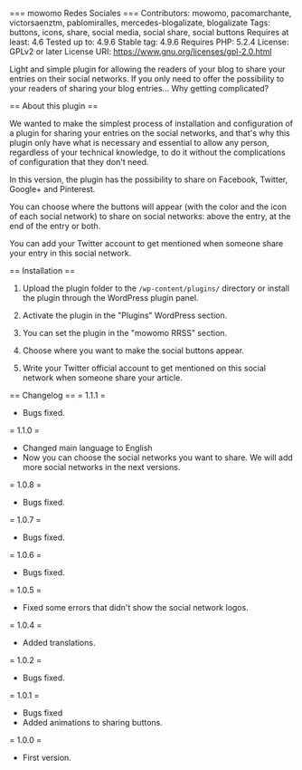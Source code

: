 === mowomo Redes Sociales  ===
Contributors: mowomo, pacomarchante, victorsaenztm, pablomiralles, mercedes-blogalizate, blogalizate
Tags: buttons, icons, share, social media, social share, social buttons
Requires at least: 4.6
Tested up to: 4.9.6
Stable tag: 4.9.6
Requires PHP: 5.2.4
License: GPLv2 or later
License URI: https://www.gnu.org/licenses/gpl-2.0.html

Light and simple plugin for allowing the readers of your blog to share your entries on their social networks. If you only need to offer the possibility to your readers of sharing your blog entries... Why getting complicated? 

== About this plugin ==

We wanted to make the simplest process of installation and configuration of a plugin for sharing your entries on the social networks, and that's why this plugin only have what is necessary and essential to allow any person, regardless of your technical knowledge, to do it without the complications of configuration that they don't need.

In this version, the plugin has the possibility to share on Facebook, Twitter, Google+ and Pinterest.

You can choose where the buttons will appear (with the color and the icon of each social network) to share on social networks: above the entry, at the end of the entry or both.

You can add your Twitter account to get mentioned when someone share your entry in this social network.

== Installation ==

1. Upload the plugin folder to the `/wp-content/plugins/` directory or install the plugin through the WordPress plugin panel.

2. Activate the plugin in the "Plugins" WordPress section.

3. You can set the plugin in the "mowomo RRSS" section.

4. Choose where you want to make the social buttons appear.

5. Write your Twitter official account to get mentioned on this social network when someone share your article.



== Changelog ==
= 1.1.1 =
* Bugs fixed.

= 1.1.0 =
* Changed main language to English
* Now you can choose the social networks you want to share. We will add more social networks in the next versions.

= 1.0.8 =
* Bugs fixed.

= 1.0.7 =
* Bugs fixed.

= 1.0.6 =
* Bugs fixed.

= 1.0.5 =
* Fixed some errors that didn't show the social network logos.

= 1.0.4 =
* Added translations.

= 1.0.2 =
* Bugs fixed.

= 1.0.1 =
* Bugs fixed
* Added animations to sharing buttons.

= 1.0.0 =
* First version.
